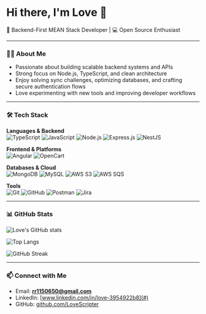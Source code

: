 # Hi there, I'm Love 👋

🚀 Backend-First MEAN Stack Developer | 💻 Open Source Enthusiast  

---

### 👨‍💻 About Me
- Passionate about building scalable backend systems and APIs  
- Strong focus on Node.js, TypeScript, and clean architecture  
- Enjoy solving sync challenges, optimizing databases, and crafting secure authentication flows  
- Love experimenting with new tools and improving developer workflows  

---

### 🛠️ Tech Stack  

**Languages & Backend**  
![TypeScript](https://img.shields.io/badge/TypeScript-007ACC?style=for-the-badge&logo=typescript&logoColor=white) 
![JavaScript](https://img.shields.io/badge/JavaScript-F7DF1E?style=for-the-badge&logo=javascript&logoColor=black) 
![Node.js](https://img.shields.io/badge/Node.js-339933?style=for-the-badge&logo=node.js&logoColor=white) 
![Express.js](https://img.shields.io/badge/Express.js-000000?style=for-the-badge&logo=express&logoColor=white) 
![NestJS](https://img.shields.io/badge/NestJS-E0234E?style=for-the-badge&logo=nestjs&logoColor=white)  

**Frontend & Platforms**  
![Angular](https://img.shields.io/badge/Angular-DD0031?style=for-the-badge&logo=angular&logoColor=white) 
![OpenCart](https://img.shields.io/badge/OpenCart-2AACE3?style=for-the-badge&logo=opencart&logoColor=white)  

**Databases & Cloud**  
![MongoDB](https://img.shields.io/badge/MongoDB-47A248?style=for-the-badge&logo=mongodb&logoColor=white) 
![MySQL](https://img.shields.io/badge/MySQL-4479A1?style=for-the-badge&logo=mysql&logoColor=white) 
![AWS S3](https://img.shields.io/badge/AWS%20S3-FF9900?style=for-the-badge&logo=amazonaws&logoColor=white) 
![AWS SQS](https://img.shields.io/badge/AWS%20SQS-FF4F00?style=for-the-badge&logo=amazonaws&logoColor=white)  

**Tools**  
![Git](https://img.shields.io/badge/Git-F05032?style=for-the-badge&logo=git&logoColor=white) 
![GitHub](https://img.shields.io/badge/GitHub-181717?style=for-the-badge&logo=github&logoColor=white) 
![Postman](https://img.shields.io/badge/Postman-FF6C37?style=for-the-badge&logo=postman&logoColor=white) 
![Jira](https://img.shields.io/badge/Jira-0052CC?style=for-the-badge&logo=jira&logoColor=white)  

---

### 📊 GitHub Stats
![Love's GitHub stats](https://github-readme-stats.vercel.app/api?username=LoveScripter&show_icons=true&theme=radical)  

![Top Langs](https://github-readme-stats.vercel.app/api/top-langs/?username=LoveScripter&layout=compact&theme=radical)  

![GitHub Streak](https://streak-stats.demolab.com?user=LoveScripter&theme=radical&hide_border=true)  

---

### 📫 Connect with Me
- Email: **rr1150650@gmail.com**  
- LinkedIn: [www.linkedin.com/in/love-3954922b8](#)  
- GitHub: [github.com/LoveScripter](https://github.com/LoveScripter)  
